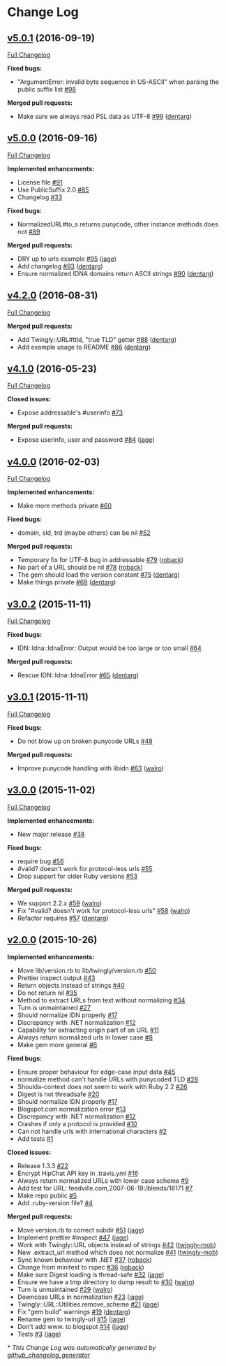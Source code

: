 # Change Log

## [v5.0.1](https://github.com/twingly/twingly-url/tree/v5.0.1) (2016-09-19)
[Full Changelog](https://github.com/twingly/twingly-url/compare/v5.0.0...v5.0.1)

**Fixed bugs:**

- "ArgumentError: invalid byte sequence in US-ASCII" when parsing the public suffix list [\#98](https://github.com/twingly/twingly-url/issues/98)

**Merged pull requests:**

- Make sure we always read PSL data as UTF-8 [\#99](https://github.com/twingly/twingly-url/pull/99) ([dentarg](https://github.com/dentarg))

## [v5.0.0](https://github.com/twingly/twingly-url/tree/v5.0.0) (2016-09-16)
[Full Changelog](https://github.com/twingly/twingly-url/compare/v4.2.0...v5.0.0)

**Implemented enhancements:**

- License file [\#91](https://github.com/twingly/twingly-url/issues/91)
- Use PublicSuffix 2.0 [\#85](https://github.com/twingly/twingly-url/issues/85)
- Changelog [\#33](https://github.com/twingly/twingly-url/issues/33)

**Fixed bugs:**

- NormalizedURL\#to\_s returns punycode, other instance methods does not [\#89](https://github.com/twingly/twingly-url/issues/89)

**Merged pull requests:**

- DRY up to urls example [\#95](https://github.com/twingly/twingly-url/pull/95) ([jage](https://github.com/jage))
- Add changelog [\#93](https://github.com/twingly/twingly-url/pull/93) ([dentarg](https://github.com/dentarg))
- Ensure normalized IDNA domains return ASCII strings [\#90](https://github.com/twingly/twingly-url/pull/90) ([dentarg](https://github.com/dentarg))

## [v4.2.0](https://github.com/twingly/twingly-url/tree/v4.2.0) (2016-08-31)
[Full Changelog](https://github.com/twingly/twingly-url/compare/v4.1.0...v4.2.0)

**Merged pull requests:**

- Add Twingly::URL\#ttld, "true TLD" getter [\#88](https://github.com/twingly/twingly-url/pull/88) ([dentarg](https://github.com/dentarg))
- Add example usage to README [\#86](https://github.com/twingly/twingly-url/pull/86) ([dentarg](https://github.com/dentarg))

## [v4.1.0](https://github.com/twingly/twingly-url/tree/v4.1.0) (2016-05-23)
[Full Changelog](https://github.com/twingly/twingly-url/compare/v4.0.0...v4.1.0)

**Closed issues:**

- Expose addressable's \#userinfo [\#73](https://github.com/twingly/twingly-url/issues/73)

**Merged pull requests:**

- Expose userinfo, user and password [\#84](https://github.com/twingly/twingly-url/pull/84) ([jage](https://github.com/jage))

## [v4.0.0](https://github.com/twingly/twingly-url/tree/v4.0.0) (2016-02-03)
[Full Changelog](https://github.com/twingly/twingly-url/compare/v3.0.2...v4.0.0)

**Implemented enhancements:**

- Make more methods private [\#60](https://github.com/twingly/twingly-url/issues/60)

**Fixed bugs:**

- domain, sld, trd \(maybe others\) can be nil [\#52](https://github.com/twingly/twingly-url/issues/52)

**Merged pull requests:**

- Temporary fix for UTF-8 bug in addressable [\#79](https://github.com/twingly/twingly-url/pull/79) ([roback](https://github.com/roback))
- No part of a URL should be nil [\#78](https://github.com/twingly/twingly-url/pull/78) ([roback](https://github.com/roback))
- The gem should load the version constant [\#75](https://github.com/twingly/twingly-url/pull/75) ([dentarg](https://github.com/dentarg))
- Make things private [\#69](https://github.com/twingly/twingly-url/pull/69) ([dentarg](https://github.com/dentarg))

## [v3.0.2](https://github.com/twingly/twingly-url/tree/v3.0.2) (2015-11-11)
[Full Changelog](https://github.com/twingly/twingly-url/compare/v3.0.1...v3.0.2)

**Fixed bugs:**

- IDN::Idna::IdnaError: Output would be too large or too small [\#64](https://github.com/twingly/twingly-url/issues/64)

**Merged pull requests:**

- Rescue IDN::Idna::IdnaError [\#65](https://github.com/twingly/twingly-url/pull/65) ([dentarg](https://github.com/dentarg))

## [v3.0.1](https://github.com/twingly/twingly-url/tree/v3.0.1) (2015-11-11)
[Full Changelog](https://github.com/twingly/twingly-url/compare/v3.0.0...v3.0.1)

**Fixed bugs:**

- Do not blow up on broken punycode URLs  [\#48](https://github.com/twingly/twingly-url/issues/48)

**Merged pull requests:**

- Improve punycode handling with libidn [\#63](https://github.com/twingly/twingly-url/pull/63) ([walro](https://github.com/walro))

## [v3.0.0](https://github.com/twingly/twingly-url/tree/v3.0.0) (2015-11-02)
[Full Changelog](https://github.com/twingly/twingly-url/compare/v2.0.0...v3.0.0)

**Implemented enhancements:**

- New major release [\#38](https://github.com/twingly/twingly-url/issues/38)

**Fixed bugs:**

- require bug [\#56](https://github.com/twingly/twingly-url/issues/56)
- \#valid? doesn't work for protocol-less urls [\#55](https://github.com/twingly/twingly-url/issues/55)
- Drop support for older Ruby versions [\#53](https://github.com/twingly/twingly-url/issues/53)

**Merged pull requests:**

- We support 2.2.x [\#59](https://github.com/twingly/twingly-url/pull/59) ([walro](https://github.com/walro))
- Fix "\#valid? doesn't work for protocol-less urls" [\#58](https://github.com/twingly/twingly-url/pull/58) ([walro](https://github.com/walro))
- Refactor requires [\#57](https://github.com/twingly/twingly-url/pull/57) ([dentarg](https://github.com/dentarg))

## [v2.0.0](https://github.com/twingly/twingly-url/tree/v2.0.0) (2015-10-26)
**Implemented enhancements:**

- Move lib/version.rb to lib/twingly/version.rb [\#50](https://github.com/twingly/twingly-url/issues/50)
- Prettier inspect output [\#43](https://github.com/twingly/twingly-url/issues/43)
- Return objects instead of strings [\#40](https://github.com/twingly/twingly-url/issues/40)
- Do not return nil [\#35](https://github.com/twingly/twingly-url/issues/35)
- Method to extract URLs from text without normalizing [\#34](https://github.com/twingly/twingly-url/issues/34)
- Turn is unmaintained [\#27](https://github.com/twingly/twingly-url/issues/27)
- Should normalize IDN properly [\#17](https://github.com/twingly/twingly-url/issues/17)
- Discrepancy with .NET normalization [\#12](https://github.com/twingly/twingly-url/issues/12)
- Capability for extracting origin part of an URL [\#11](https://github.com/twingly/twingly-url/issues/11)
- Always return normalized urls in lower case [\#8](https://github.com/twingly/twingly-url/issues/8)
- Make gem more general [\#6](https://github.com/twingly/twingly-url/issues/6)

**Fixed bugs:**

- Ensure proper behaviour for edge-case input data [\#45](https://github.com/twingly/twingly-url/issues/45)
- normalize method can't handle URLs with punycoded TLD [\#28](https://github.com/twingly/twingly-url/issues/28)
- Shoulda-context does not seem to work with Ruby 2.2 [\#26](https://github.com/twingly/twingly-url/issues/26)
- Digest is not threadsafe [\#20](https://github.com/twingly/twingly-url/issues/20)
- Should normalize IDN properly [\#17](https://github.com/twingly/twingly-url/issues/17)
- Blogspot.com normalization error [\#13](https://github.com/twingly/twingly-url/issues/13)
- Discrepancy with .NET normalization [\#12](https://github.com/twingly/twingly-url/issues/12)
- Crashes if only a protocol is provided [\#10](https://github.com/twingly/twingly-url/issues/10)
- Can not handle urls with international characters [\#2](https://github.com/twingly/twingly-url/issues/2)
- Add tests [\#1](https://github.com/twingly/twingly-url/issues/1)

**Closed issues:**

- Release 1.3.3 [\#22](https://github.com/twingly/twingly-url/issues/22)
- Encrypt HipChat API key in .travis.yml [\#16](https://github.com/twingly/twingly-url/issues/16)
- Always return normalized URLs with lower case scheme [\#9](https://github.com/twingly/twingly-url/issues/9)
- Add test for URL: feedville.com,2007-06-19:/blends/16171 [\#7](https://github.com/twingly/twingly-url/issues/7)
- Make repo public [\#5](https://github.com/twingly/twingly-url/issues/5)
- Add .ruby-version file? [\#4](https://github.com/twingly/twingly-url/issues/4)

**Merged pull requests:**

- Move version.rb to correct subdir [\#51](https://github.com/twingly/twingly-url/pull/51) ([jage](https://github.com/jage))
- Implement prettier \#inspect [\#47](https://github.com/twingly/twingly-url/pull/47) ([jage](https://github.com/jage))
- Work with Twingly::URL objects instead of strings [\#42](https://github.com/twingly/twingly-url/pull/42) ([twingly-mob](https://github.com/twingly-mob))
- New .extract\_url method which does not normalize [\#41](https://github.com/twingly/twingly-url/pull/41) ([twingly-mob](https://github.com/twingly-mob))
- Sync known behaviour with .NET [\#37](https://github.com/twingly/twingly-url/pull/37) ([roback](https://github.com/roback))
- Change from minitest to rspec [\#36](https://github.com/twingly/twingly-url/pull/36) ([roback](https://github.com/roback))
- Make sure Digest loading is thread-safe [\#32](https://github.com/twingly/twingly-url/pull/32) ([jage](https://github.com/jage))
- Ensure we have a tmp directory to dump result to [\#30](https://github.com/twingly/twingly-url/pull/30) ([walro](https://github.com/walro))
- Turn is unmaintained [\#29](https://github.com/twingly/twingly-url/pull/29) ([walro](https://github.com/walro))
- Downcase URLs in normalization [\#23](https://github.com/twingly/twingly-url/pull/23) ([jage](https://github.com/jage))
- Twingly::URL::Utilities.remove\_scheme [\#21](https://github.com/twingly/twingly-url/pull/21) ([jage](https://github.com/jage))
- Fix "gem build" warnings [\#19](https://github.com/twingly/twingly-url/pull/19) ([dentarg](https://github.com/dentarg))
- Rename gem to twingly-url [\#15](https://github.com/twingly/twingly-url/pull/15) ([jage](https://github.com/jage))
- Don't add www. to blogspot [\#14](https://github.com/twingly/twingly-url/pull/14) ([jage](https://github.com/jage))
- Tests [\#3](https://github.com/twingly/twingly-url/pull/3) ([jage](https://github.com/jage))



\* *This Change Log was automatically generated by [github_changelog_generator](https://github.com/skywinder/Github-Changelog-Generator)*